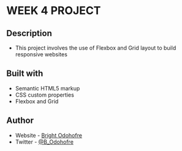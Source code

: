 # WEEK 4 PROJECT

## Description

- This project involves the use of Flexbox and Grid layout to build responsive websites

## Built with

- Semantic HTML5 markup
- CSS custom properties
- Flexbox and Grid

## Author

- Website - [Bright Odohofre](https://Odohofre.github.io)
- Twitter - [@B_Odohofre](https://www.twitter.com/B_Odohofre)
